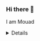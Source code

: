 ### Hi there 👋

I am Mouad

<details>
  <img align="left" alt="XxMaoxX's Github stats" src="https://github-readme-stats-blush-one.vercel.app/api?username=XxMaox&show_icons=true&hide_border=true"/>
</details>

<!--
**XxMaoxX/XxMaoxX** is a ✨ _special_ ✨ repository because its `README.md` (this file) appears on your GitHub profile.

Here are some ideas to get you started:

- 🔭 I’m currently working on ...
- 🌱 I’m currently learning ...
- 👯 I’m looking to collaborate on ...
- 🤔 I’m looking for help with ...
- 💬 Ask me about ...
- 📫 How to reach me: ...
- 😄 Pronouns: ...
- ⚡ Fun fact: ...
-->
